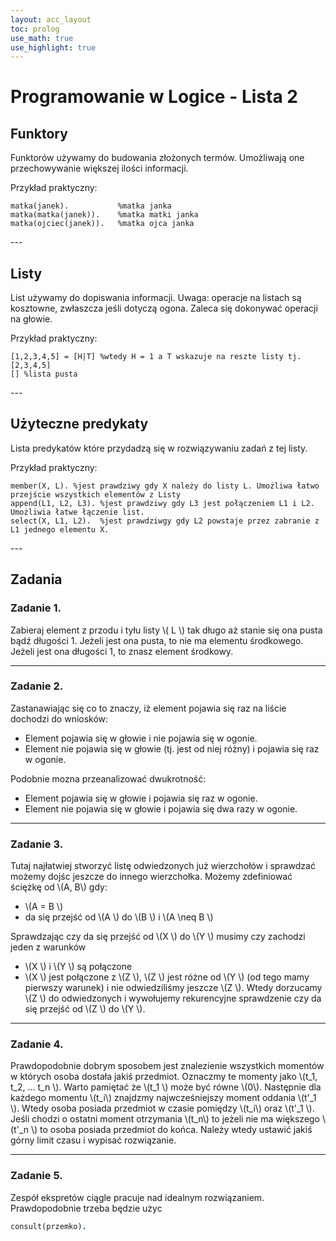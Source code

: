 ```yaml
---
layout: acc_layout
toc: prolog
use_math: true
use_highlight: true
---
```


# Programowanie w Logice - Lista 2

## Funktory

Funktorów używamy do budowania złożonych termów. Umożliwają one przechowywanie większej ilości informacji.

Przykład praktyczny:
```
matka(janek).           %matka janka
matka(matka(janek)).    %matka matki janka
matka(ojciec(janek)).   %matka ojca janka
```
<p></p>
---

## Listy

List używamy do dopiswania informacji. Uwaga: operacje na listach są kosztowne, zwłaszcza jeśli dotyczą ogona.
Zaleca się dokonywać operacji na głowie.

Przykład praktyczny:
```
[1,2,3,4,5] = [H|T] %wtedy H = 1 a T wskazuje na reszte listy tj. [2,3,4,5]
[] %lista pusta
```
<p></p>
---

## Użyteczne predykaty

Lista predykatów które przydadzą się w rozwiązywaniu zadań z tej listy.

Przykład praktyczny:
```
member(X, L). %jest prawdziwy gdy X należy do listy L. Umożliwa łatwo przejście wszystkich elementów z Listy
append(L1, L2, L3). %jest prawdziwy gdy L3 jest połączeniem L1 i L2. Umożliwia łatwe łączenie list.
select(X, L1, L2).  %jest prawdziwgy gdy L2 powstaje przez zabranie z L1 jednego elementu X.
```
<p></p>
---

## Zadania

### Zadanie 1.

Zabieraj element z przodu i tyłu listy \\( L \\) tak długo aż stanie się ona pusta bądź długości 1.
Jeżeli jest ona pusta, to nie ma elementu środkowego.
Jeżeli jest ona długości 1, to znasz element środkowy.

---

### Zadanie 2.

Zastanawiając się co to znaczy, iż element pojawia się raz na liście dochodzi do wniosków:

* Element pojawia się w głowie i nie pojawia się w ogonie.
* Element nie pojawia się w głowie (tj. jest od niej różny) i pojawia się raz w ogonie.

Podobnie mozna przeanalizować dwukrotność:

* Element pojawia się w głowie i pojawia się raz w ogonie.
* Element nie pojawia się w głowie i pojawia się dwa razy w ogonie.

---

### Zadanie 3.

Tutaj najłatwiej stworzyć listę odwiedzonych już wierzchołów i sprawdzać możemy dojśc jeszcze do innego wierzchołka.
Możemy zdefiniować ściężkę od \\(A, B\\) gdy:
* \\(A = B \\)
* da się przejść od \\(A \\) do \\(B \\) i \\(A \neq B \\)

Sprawdzając czy da się przejść od \\(X \\) do \\(Y \\) musimy czy zachodzi jeden z warunków
* \\(X \\) i \\(Y \\) są połączone
* \\(X \\) jest połączone z \\(Z \\), \\(Z \\) jest różne od \\(Y \\) (od tego mamy pierwszy warunek) i nie odwiedziliśmy jeszcze \\(Z \\).
Wtedy dorzucamy \\(Z \\) do odwiedzonych i wywołujemy rekurencyjne sprawdzenie czy da się przejść od \\(Z \\) do \\(Y \\).

---

### Zadanie 4.

Prawdopodobnie dobrym sposobem jest znalezienie wszystkich momentów w których osoba dostała jakiś przedmiot. Oznaczmy te momenty jako \\(t_1, t_2, ... t_n \\).
Warto pamiętać że \\(t_1 \\) może być równe \\(0\\).
Następnie dla każdego momentu \\(t_i\\) znajdzmy najwcześniejszy moment oddania \\(t'_1 \\). Wtedy osoba posiada przedmiot
w czasie pomiędzy \\(t_i\\) oraz \\(t'_1 \\). Jeśli chodzi o ostatni moment otrzymania \\(t_n\\) to jeżeli nie ma większego \\(t'_n \\) to osoba posiada przedmiot do końca. Należy wtedy ustawić jakiś górny limit czasu i wypisać rozwiązanie.

---

### Zadanie 5.

Zespół ekspretów ciągle pracuje nad idealnym rozwiązaniem.
Prawdopodobnie trzeba będzie użyc

```prolog
consult(przemko).
```
